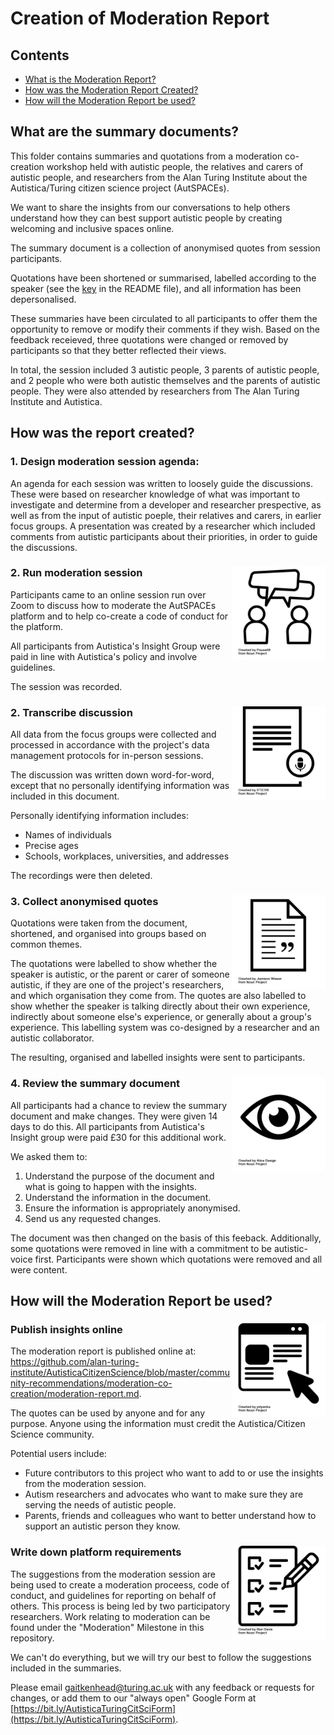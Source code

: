 # Creation of Moderation Report

## Contents

* [What is the Moderation Report?](#what-is-the-moderation-report)
* [How was the Moderation Report Created?](#how-was-the-moderation-report-created)
* [How will the Moderation Report be used?](#how-will-the-moderation-report-be-used)

## What are the summary documents?

This folder contains summaries and quotations from a moderation co-creation workshop held with autistic people, the relatives and carers of autistic people, and researchers from the Alan Turing Institute about the Autistica/Turing citizen science project (AutSPACEs).

We want to share the insights from our conversations to help others understand how they can best support autistic people by creating welcoming and inclusive spaces online. 

The summary document is a collection of anonymised quotes from session participants.

Quotations have been shortened or summarised, labelled according to the speaker (see the [key](./README.md#key) in the README file), and all information has been depersonalised.

These summaries have been circulated to all participants to offer them the opportunity to remove or modify their comments if they wish.
Based on the feedback receieved, three quotations were changed or removed by participants so that they better reflected their views. 

In total, the session included 3 autistic people, 3 parents of autistic people, and 2 people who were both autistic themselves and the parents of autistic people.
They were also attended by researchers from The Alan Turing Institute and Autistica. 

## How was the report created?

### 1. Design moderation session agenda:

An agenda for each session was written to loosely guide the discussions. 
These were based on researcher knowledge of what was important to investigate and determine from a developer and researcher prespective, as well as from the input of autistic poeple, their relatives and carers, in earlier focus groups.
A presentation was created by a researcher which included comments from autistic participants about their priorities, in order to guide the discussions. 

### 2. Run moderation session <img src="./images/noun-project-icons/noun_Conversation_2041500.png" width="150" align="right"/>


Participants came to an online session run over Zoom to discuss how to moderate the AutSPACEs platform and to help co-create a code of conduct for the platform. 

All participants from Autistica's Insight Group were paid in line with Autistica's policy and involve guidelines.

The session was recorded.

### 2. Transcribe discussion <img src="./images/noun-project-icons/noun_transcript_532343.png" width="150" align="right"/>

All data from the focus groups were collected and processed in accordance with the project's data management protocols for in-person sessions.

The discussion was written down word-for-word, except that no personally identifying information was included in this document.

Personally identifying information includes:

* Names of individuals
* Precise ages
* Schools, workplaces, universities, and addresses

The recordings were then deleted.

### 3. Collect anonymised quotes <img src="./images/noun-project-icons/noun_Document_188540.png" width="150" align="right"/>

Quotations were taken from the document, shortened, and organised into groups based on common themes.

The quotations were labelled to show whether the speaker is autistic, or the parent or carer of someone autistic, if they are one of the project's researchers, and which organisation they come from.
The quotes are also labelled to show whether the speaker is talking directly about their own experience, indirectly about someone else's experience, or generally about a group's experience.
This labelling system was co-designed by a researcher and an autistic collaborator.

The resulting, organised and labelled insights were sent to participants.

### 4. Review the summary document <img src="./images/noun-project-icons/noun_Eye_2040041.png" width="150" align="right"/>

All participants had a chance to review the summary document and make changes.
They were given 14 days to do this. All participants from Autistica's Insight group were paid £30 for this additional work.

We asked them to:

1. Understand the purpose of the document and what is going to happen with the insights.
2. Understand the information in the document.
3. Ensure the information is appropriately anonymised.
4. Send us any requested changes.

The document was then changed on the basis of this feeback. Additionally, some quotations were removed in line with a commitment to be autistic-voice first. Participants were shown which quotations were removed and all were content. 

## How will the Moderation Report be used?

### Publish insights online <img src="./images/noun-project-icons/noun_online_1632606.png" width="150" align="right"/>

The moderation report is published online at: https://github.com/alan-turing-institute/AutisticaCitizenScience/blob/master/community-recommendations/moderation-co-creation/moderation-report.md.

The quotes can be used by anyone and for any purpose.
Anyone using the information must credit the Autistica/Citizen Science community.

Potential users include:

* Future contributors to this project who want to add to or use the insights from the moderation session. 
* Autism researchers and advocates who want to make sure they are serving the needs of autistic people.
* Parents, friends and colleagues who want to better understand how to support an autistic person they know.

### Write down platform requirements <img src="./images/noun-project-icons/noun_todolist_1128326.png" width="150" align="right"/>

The suggestions from the moderation session are being used to create a moderation proceess, code of conduct, and guidelines for reporting on behalf of others. This process is being led by two participatory researchers.
Work relating to moderation can be found under the "Moderation" Milestone in this repository. 

We can't do everything, but we will try our best to follow the suggestions included in the summaries.

Please email [gaitkenhead@turing.ac.uk](mailto:gaitkenhead@turing.ac.uk) with any feedback or requests for changes, or add them to our "always open" Google Form at [https://bit.ly/AutisticaTuringCitSciForm](https://bit.ly/AutisticaTuringCitSciForm).
